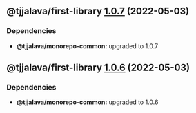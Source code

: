 ## @tjjalava/first-library [1.0.7](https://github.com/tjjalava/monorepo-sem-rel/compare/@tjjalava/first-library@1.0.6...@tjjalava/first-library@1.0.7) (2022-05-03)





### Dependencies

* **@tjjalava/monorepo-common:** upgraded to 1.0.7

## @tjjalava/first-library [1.0.6](https://github.com/tjjalava/monorepo-sem-rel/compare/@tjjalava/first-library@1.0.5...@tjjalava/first-library@1.0.6) (2022-05-03)





### Dependencies

* **@tjjalava/monorepo-common:** upgraded to 1.0.6
